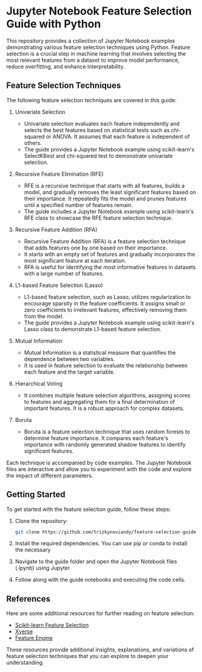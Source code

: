 # Jupyter Notebook Feature Selection Guide with Python

This repository provides a collection of Jupyter Notebook examples demonstrating various feature selection techniques using Python. Feature selection is a crucial step in machine learning that involves selecting the most relevant features from a dataset to improve model performance, reduce overfitting, and enhance interpretability.

## Feature Selection Techniques

The following feature selection techniques are covered in this guide:

1. Univariate Selection
   - Univariate selection evaluates each feature independently and selects the best features based on statistical tests such as chi-squared or ANOVA. It assumes that each feature is independent of others.
   - The guide provides a Jupyter Notebook example using scikit-learn's SelectKBest and chi-squared test to demonstrate univariate selection.

2. Recursive Feature Elimination (RFE)
   - RFE is a recursive technique that starts with all features, builds a model, and gradually removes the least significant features based on their importance. It repeatedly fits the model and prunes features until a specified number of features remain.
   - The guide includes a Jupyter Notebook example using scikit-learn's RFE class to showcase the RFE feature selection technique.

3. Recursive Feature Addition (RFA)

   - Recursive Feature Addition (RFA) is a feature selection technique that adds features one by one based on their importance.
   - It starts with an empty set of features and gradually incorporates the most significant feature at each iteration.
   - RFA is useful for identifying the most informative features in datasets with a large number of features.

4. L1-based Feature Selection (Lasso)
   - L1-based feature selection, such as Lasso, utilizes regularization to encourage sparsity in the feature coefficients. It assigns small or zero coefficients to irrelevant features, effectively removing them from the model.
   - The guide provides a Jupyter Notebook example using scikit-learn's Lasso class to demonstrate L1-based feature selection.

5. Mutual Information

   - Mutual Information is a statistical measure that quantifies the dependence between two variables.
   - It is used in feature selection to evaluate the relationship between each feature and the target variable.

6. Hierarchical Voting

   - It combines multiple feature selection algorithms, assigning scores to features and aggregating them for a final determination of important features. It is a robust approach for complex datasets.

7. Boruta

   - Boruta is a feature selection technique that uses random forests to determine feature importance. It compares each feature's importance with randomly generated shadow features to identify significant features.

Each technique is accompanied by code examples. The Jupyter Notebook files are interactive and allow you to experiment with the code and explore the impact of different parameters.

## Getting Started

To get started with the feature selection guide, follow these steps:

1. Clone the repository:

   ```bash
   git clone https://github.com/trizkynoviandy/feature-selection-guide.git

2. Install the required dependencies. You can use pip or conda to install the necessary 
3. Navigate to the guide folder and open the Jupyter Notebook files (.ipynb) using Jupyter 
4. Follow along with the guide notebooks and executing the code cells.

## References

Here are some additional resources for further reading on feature selection:

- [Scikit-learn Feature Selection](https://scikit-learn.org/stable/modules/feature_selection.html)
- [Xverse](https://github.com/Sundar0989/XuniVerse)
- [Feature Engine](https://feature-engine.trainindata.com/en/latest/api_doc/selection/index.html)

These resources provide additional insights, explanations, and variations of feature selection techniques that you can explore to deepen your understanding.

